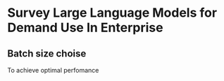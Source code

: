 # Survey Large Language Models for Demand Use In Enterprise

## Batch size choise

To achieve optimal perfomance
